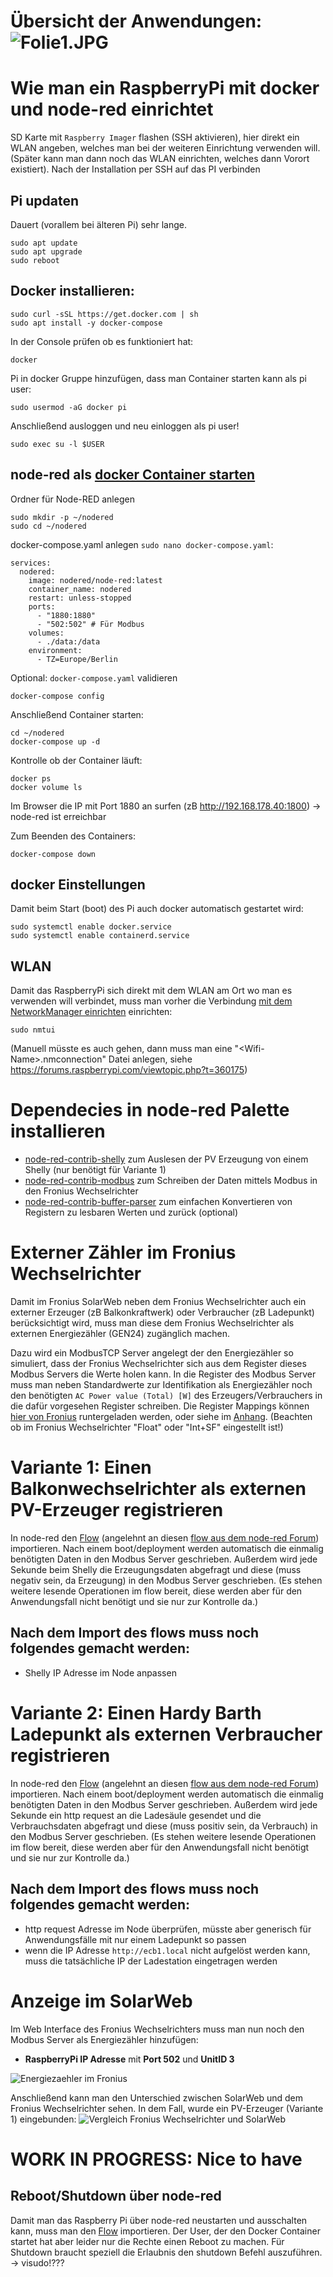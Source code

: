# Übersicht der Anwendungen: ![Folie1.JPG](Folie1.JPG) 


# Wie man ein RaspberryPi mit docker und node-red einrichtet

SD Karte mit `Raspberry Imager` flashen (SSH aktivieren), hier direkt ein WLAN angeben, welches man bei der weiteren Einrichtung verwenden will.
(Später kann man dann noch das WLAN einrichten, welches dann Vorort existiert).
Nach der Installation per SSH auf das PI verbinden

## Pi updaten
Dauert (vorallem bei älteren Pi) sehr lange.
```
sudo apt update
sudo apt upgrade
sudo reboot
```

## Docker installieren: 
```
sudo curl -sSL https://get.docker.com | sh
sudo apt install -y docker-compose
```

In der Console prüfen ob es funktioniert hat:
```
docker
```

Pi in docker Gruppe hinzufügen, dass man Container starten kann als pi user:
```
sudo usermod -aG docker pi
```
Anschließend ausloggen und neu einloggen als pi user!
```
sudo exec su -l $USER
```

## node-red als [docker Container starten](https://nodered.org/docs/getting-started/docker)
Ordner für Node-RED anlegen
```
sudo mkdir -p ~/nodered
sudo cd ~/nodered
```
docker-compose.yaml anlegen `sudo nano docker-compose.yaml`:
```
services:
  nodered:
    image: nodered/node-red:latest
    container_name: nodered
    restart: unless-stopped
    ports:
      - "1880:1880"
      - "502:502" # Für Modbus
    volumes:
      - ./data:/data
    environment:
      - TZ=Europe/Berlin
```
Optional: `docker-compose.yaml` validieren
```
docker-compose config
```
Anschließend Container starten:
```
cd ~/nodered
docker-compose up -d
```
Kontrolle ob der Container läuft:
```
docker ps
docker volume ls
```
Im Browser die IP mit Port 1880 an surfen (zB http://192.168.178.40:1800) -> node-red ist erreichbar

Zum Beenden des Containers:
```
docker-compose down
```

## docker Einstellungen
Damit beim Start (boot) des Pi auch docker automatisch gestartet wird:
```
sudo systemctl enable docker.service
sudo systemctl enable containerd.service
```
## WLAN
Damit das RaspberryPi sich direkt mit dem WLAN am Ort wo man es verwenden will verbindet, muss man vorher die Verbindung [mit dem NetworkManager einrichten](https://raspberrytips.com/raspberry-pi-wifi-setup/#set-up-your-wifi-on-raspberry-pi-os-lite) einrichten:
```
sudo nmtui
```
(Manuell müsste es auch gehen, dann muss man eine "\<Wifi-Name\>.nmconnection" Datei anlegen, siehe https://forums.raspberrypi.com/viewtopic.php?t=360175)

# Dependecies in node-red Palette installieren
- [node-red-contrib-shelly](https://flows.nodered.org/node/node-red-contrib-shelly) zum Auslesen der PV Erzeugung von einem Shelly (nur benötigt für Variante 1)
- [node-red-contrib-modbus](https://flows.nodered.org/node/node-red-contrib-modbus) zum Schreiben der Daten mittels Modbus in den Fronius Wechselrichter
- [node-red-contrib-buffer-parser](https://flows.nodered.org/node/node-red-contrib-buffer-parser) zum einfachen Konvertieren von Registern zu lesbaren Werten und zurück (optional)

# Externer Zähler im Fronius Wechselrichter
Damit im Fronius SolarWeb neben dem Fronius Wechselrichter auch ein externer Erzeuger (zB Balkonkraftwerk) oder Verbraucher (zB Ladepunkt) berücksichtigt wird, muss man diese dem Fronius Wechselrichter als externen Energiezähler (GEN24) zugänglich machen.

Dazu wird ein ModbusTCP Server angelegt der den Energiezähler so simuliert, dass der Fronius Wechselrichter sich aus dem Register dieses Modbus Servers die Werte holen kann.
In die Register des Modbus Server muss man neben Standardwerte zur Identifikation als Energiezähler noch den benötigten `AC Power value (Total) [W]` des Erzeugers/Verbrauchers in die dafür vorgesehen Register schreiben.
Die Register Mappings können [hier von Fronius](https://www.fronius.com/QR-link/0006) runtergeladen werden, oder siehe im [Anhang](Meter_Register_Map_Float_v1.0.xlsx).
(Beachten ob im Fronius Wechselrichter "Float" oder "Int+SF" eingestellt ist!)

# Variante 1: Einen Balkonwechselrichter als externen PV-Erzeuger registrieren
In node-red den [Flow](shelly_pv_erzeuger_flow.json) (angelehnt an diesen [flow aus dem node-red Forum](https://discourse.nodered.org/t/simulate-a-modbus-tcp-server-and-feed-registers/78763)) importieren.
Nach einem boot/deployment werden automatisch die einmalig benötigten Daten in den Modbus Server geschrieben.
Außerdem wird jede Sekunde beim Shelly die Erzeugungsdaten abgefragt und diese (muss negativ sein, da Erzeugung) in den Modbus Server geschrieben.
(Es stehen weitere lesende Operationen im flow bereit, diese werden aber für den Anwendungsfall nicht benötigt und sie nur zur Kontrolle da.)

## Nach dem Import des flows muss noch folgendes gemacht werden:
- Shelly IP Adresse im Node anpassen

# Variante 2: Einen Hardy Barth Ladepunkt als externen Verbraucher registrieren
In node-red den [Flow](hardy_barth_verbraucher_flow.json) (angelehnt an diesen [flow aus dem node-red Forum](https://discourse.nodered.org/t/simulate-a-modbus-tcp-server-and-feed-registers/78763)) importieren.
Nach einem boot/deployment werden automatisch die einmalig benötigten Daten in den Modbus Server geschrieben.
Außerdem wird jede Sekunde ein http request an die Ladesäule gesendet und die Verbrauchsdaten abgefragt und diese (muss positiv sein, da Verbrauch) in den Modbus Server geschrieben.
(Es stehen weitere lesende Operationen im flow bereit, diese werden aber für den Anwendungsfall nicht benötigt und sie nur zur Kontrolle da.)

## Nach dem Import des flows muss noch folgendes gemacht werden:
- http request Adresse im Node überprüfen, müsste aber generisch für Anwendungsfälle mit nur einem Ladepunkt so passen
- wenn die IP Adresse `http://ecb1.local` nicht aufgelöst werden kann, muss die tatsächliche IP der Ladestation eingetragen werden

# Anzeige im SolarWeb
Im Web Interface des Fronius Wechselrichters muss man nun noch den Modbus Server als Energiezähler hinzufügen:
- **RaspberryPi IP Adresse** mit **Port 502** und **UnitID 3**
  
![Energiezaehler im Fronius](Energiezaehler.jpg)

Anschließend kann man den Unterschied zwischen SolarWeb und dem Fronius Wechselrichter sehen.
In dem Fall, wurde ein PV-Erzeuger (Variante 1) eingebunden:
![Vergleich Fronius Wechselrichter und SolarWeb](Vergleich.jpg)

# WORK IN PROGRESS: Nice to have
## Reboot/Shutdown über node-red
Damit man das Raspberry Pi über node-red neustarten und ausschalten kann, muss man den [Flow](shutdown_reboot_flow.json) importieren.
Der User, der den Docker Container startet hat aber leider nur die Rechte einen Reboot zu machen. 
Für Shutdown braucht speziell die Erlaubnis den shutdown Befehl auszuführen.
-> visudo!???

